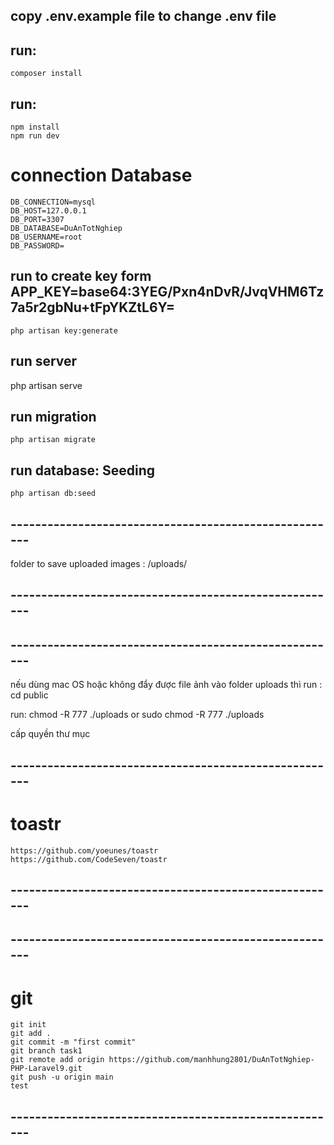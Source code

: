 ## copy .env.example file to change .env file

## run: 
    composer install

## run: 
    npm install
    npm run dev

# connection Database 
    DB_CONNECTION=mysql
    DB_HOST=127.0.0.1
    DB_PORT=3307             
    DB_DATABASE=DuAnTotNghiep
    DB_USERNAME=root
    DB_PASSWORD=

## run to create key form APP_KEY=base64:3YEG/Pxn4nDvR/JvqVHM6Tz7a5r2gbNu+tFpYKZtL6Y=
    php artisan key:generate

## run server 
 php artisan serve

## run migration
    php artisan migrate
    
## run database: Seeding
    php artisan db:seed 


## ------------------------------------------------------
folder to save uploaded images : /uploads/
## ------------------------------------------------------

## ------------------------------------------------------
nếu dùng mac OS hoặc không đẩy được file ảnh vào folder uploads thì 
run : cd public 

run: 
    chmod -R 777 ./uploads 
    or 
    sudo chmod -R 777 ./uploads

cấp quyền thư mục

## ------------------------------------------------------
# toastr 

    https://github.com/yoeunes/toastr
    https://github.com/CodeSeven/toastr
## ------------------------------------------------------

## ------------------------------------------------------
# git 
    git init
    git add .
    git commit -m "first commit"
    git branch task1
    git remote add origin https://github.com/manhhung2801/DuAnTotNghiep-PHP-Laravel9.git
    git push -u origin main
    test
## ------------------------------------------------------

